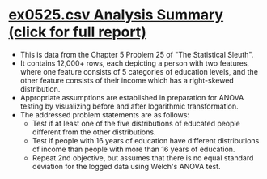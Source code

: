 # [ex0525.csv Analysis Summary (click for full report)](ex0525_ANALYSIS.pdf)
- This is data from the Chapter 5 Problem 25 of "The Statistical Sleuth".
- It contains 12,000+ rows, each depicting a person with two features, where one feature consists of 5 categories of education levels, and the other feature consists of their income which has a right-skewed distribution.
- Appropriate assumptions are established in preparation for ANOVA testing by visualizing before and after logarithmic transformation.
- The addressed problem statements are as follows:
  - Test if at least one of the five distributions of educated people different from the other distributions.
  - Test if people with 16 years of education have different distributions of income than people with more than 16 years of education.
  - Repeat 2nd objective, but assumes that there is no equal standard deviation for the logged data using Welch's ANOVA test.
